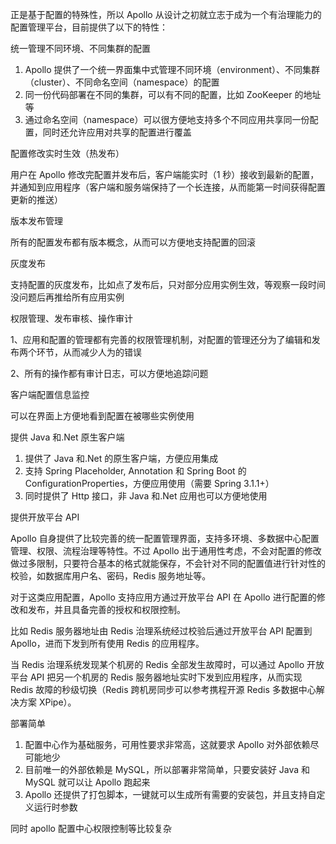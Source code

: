 正是基于配置的特殊性，所以 Apollo 从设计之初就立志于成为一个有治理能力的配置管理平台，目前提供了以下的特性：

统一管理不同环境、不同集群的配置

1. Apollo 提供了一个统一界面集中式管理不同环境（environment）、不同集群（cluster）、不同命名空间（namespace）的配置
2. 同一份代码部署在不同的集群，可以有不同的配置，比如 ZooKeeper 的地址等
3. 通过命名空间（namespace）可以很方便地支持多个不同应用共享同一份配置，同时还允许应用对共享的配置进行覆盖

配置修改实时生效（热发布）

用户在 Apollo 修改完配置并发布后，客户端能实时（1 秒）接收到最新的配置，并通知到应用程序（客户端和服务端保持了一个长连接，从而能第一时间获得配置更新的推送）

版本发布管理

所有的配置发布都有版本概念，从而可以方便地支持配置的回滚

灰度发布

支持配置的灰度发布，比如点了发布后，只对部分应用实例生效，等观察一段时间没问题后再推给所有应用实例

权限管理、发布审核、操作审计

1、应用和配置的管理都有完善的权限管理机制，对配置的管理还分为了编辑和发布两个环节，从而减少人为的错误

2、所有的操作都有审计日志，可以方便地追踪问题

客户端配置信息监控

可以在界面上方便地看到配置在被哪些实例使用

提供 Java 和.Net 原生客户端

1. 提供了 Java 和.Net 的原生客户端，方便应用集成
2. 支持 Spring Placeholder, Annotation 和 Spring Boot 的 ConfigurationProperties，方便应用使用（需要 Spring 3.1.1+）
3. 同时提供了 Http 接口，非 Java 和.Net 应用也可以方便地使用

提供开放平台 API

Apollo 自身提供了比较完善的统一配置管理界面，支持多环境、多数据中心配置管理、权限、流程治理等特性。不过 Apollo 出于通用性考虑，不会对配置的修改做过多限制，只要符合基本的格式就能保存，不会针对不同的配置值进行针对性的校验，如数据库用户名、密码，Redis 服务地址等。

对于这类应用配置，Apollo 支持应用方通过开放平台 API 在 Apollo 进行配置的修改和发布，并且具备完善的授权和权限控制。

比如 Redis 服务器地址由 Redis 治理系统经过校验后通过开放平台 API 配置到 Apollo，进而下发到所有使用 Redis 的应用程序。

当 Redis 治理系统发现某个机房的 Redis 全部发生故障时，可以通过 Apollo 开放平台 API 把另一个机房的 Redis 服务器地址实时下发到应用程序，从而实现 Redis 故障的秒级切换（Redis 跨机房同步可以参考携程开源 Redis 多数据中心解决方案 XPipe）。

部署简单

1. 配置中心作为基础服务，可用性要求非常高，这就要求 Apollo 对外部依赖尽可能地少
2. 目前唯一的外部依赖是 MySQL，所以部署非常简单，只要安装好 Java 和 MySQL 就可以让 Apollo 跑起来
3. Apollo 还提供了打包脚本，一键就可以生成所有需要的安装包，并且支持自定义运行时参数

同时 apollo 配置中心权限控制等比较复杂